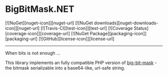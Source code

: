 # BigBitMask.NET

[![NuGet][nuget-icon]][nuget-url]
[![NuGet downloads][nuget-downloads-icon]][nuget-url]
[![Travis-CI][test-icon]][test-url]
[![Coverage Status][coverage-icon]][coverage-url]
[![NuGet Package][packaging-icon]][packaging-url]
[![GitHub][license-icon]][license-url]

----------------------------------------

When bits is not enough ...

This library implements an fully compatible PHP version of [big-bit-mask](https://github.com/ASolomatin/big-bit-mask) - the bitmask serializable into a base64-like, url-safe string.